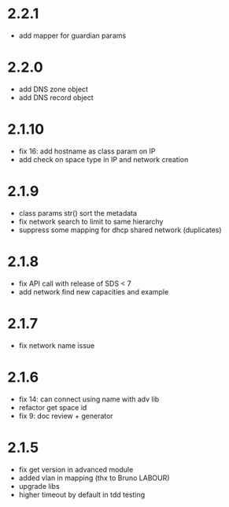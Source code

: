 # 2.2.1
  * add mapper for guardian params
  
# 2.2.0
  * add DNS zone object
  * add DNS record object

# 2.1.10
  * fix 16: add hostname as class param on IP
  * add check on space type in IP and network creation

# 2.1.9
  * class params str() sort the metadata
  * fix network search to limit to same hierarchy
  * suppress some mapping for dhcp shared network (duplicates)

# 2.1.8
  * fix API call with release of SDS < 7
  * add network find new capacities and example

# 2.1.7
  * fix network name issue

# 2.1.6
  * fix 14: can connect using name with adv lib
  * refactor get space id
  * fix 9: doc review + generator

# 2.1.5
  * fix get version in advanced module
  * added vlan in mapping (thx to Bruno LABOUR)
  * upgrade libs
  * higher timeout by default in tdd testing
